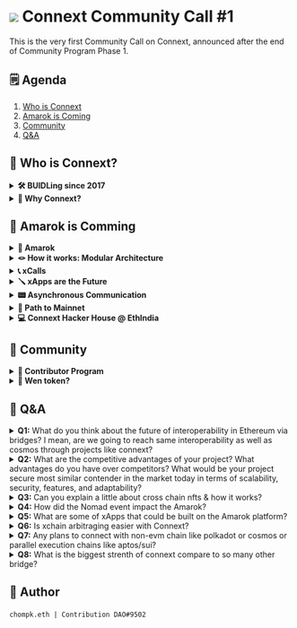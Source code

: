<h1> <img src="https://connextscan.io/favicon.png" style="width: 40px"> Connext Community Call #1 </h1>

This is the very first Community Call on Connext, announced after the end of Community Program Phase 1.

## 🗒 Agenda
1. [Who is Connext](#🔎-who-is-connext)
2. [Amarok is Coming](#🐺-amarok-is-comming)
3. [Community](#🎏-community)
4. [Q&A](#qa)

## 🔎 Who is Connext?

<details><summary> <b>🛠 BUIDLing since 2017</b> </summary>

> _this session was moderated by [Arjun](https://twitter.com/arjunbhuptani)_

<p align="center"><img src="img/buidling-since-2017.png" width="500"></p>

#### 2017
Connext team have jumped into the blockchain space and have been BUIDLing since 2017. "We built Connext because we want to bring blockchains to the broader comsumer public. This is something that people hadn't even begun to think about. The ETH price was around 20-30 USD at the time", said Arjun. This is the question that leads to the thesis of **blockchain scalability**.

#### 2018
With the goal of solving **blockchain scalability**, the team became one of the first L2 R&D Team. Arjun and the team have built the first layer-2 on Ethereum, which was the [State Channel Networks](https://ethereum.org/en/developers/docs/scaling/state-channels/) designed for payments. Later, the team have worked with other L2 teams such as OmiseGO team, Matic team.

#### 2020
In 2020, the community the market started to realized that Roll-ups were going to be the future of scalability. At this point, Connext team saw that communication between  is necessary and have built a very first Arbitrum-Optimism bridge called [Spacefold](https://github.com/connext/spacefold) as a POC. This is the very first trust-minimized cross-chain bridge for rollups.

By the end of 2020, the team have built the early implementation of scalability solution targeted for payment that can do cross-chain transfer called [Vector](https://github.com/connext/vector). The team have worked with many projects in the ecosystem. Around this time, the team have been collaborating with [1Hive](https://1hive.org/) have built a POC bridge that later become **xpollinate** (The old name of Connext Bridge, read more [here](https://blog.connext.network/xpollinate-is-now-connext-bridge-d294baea94c2)).

#### 2021
Later in 2021, the team were able to ship NXTP, which is a more stable implementation of the network. At that time, the NXTP is quite unstable, most assumption on liveliness of routers, stability, etc. are incorrect. This cause the team to take more that a year for the upcoming upgrade to the network. This new updates will solve the existed issues, and even improve the stability as well as allows generalized communication among chains.

#### 2022
That update is the Amarok upgrade 🐺

</details>

<details id="why-connext"><summary> <b>🤔 Why Connext?</b> </summary>

> _this session was moderated by [Arjun](https://twitter.com/arjunbhuptani)_

There're key principles that Connext helped shape how Connext is. The very first key principle in designing Connext Network was the **Security**

> 🔒 Security

The team focus on the security as the first priority and have been doing this for 5 years of building Connext.

One of the key realization is that the Web3 space move very quickly that it's not a good idea to bet on any single structure of security model. Thus, this lead us to the second and third principle which are **Modularity**, **Extensibility**, and **Future-Proof**

> 🧩 Modularity<br>
🔌 Extensibility<br>
📡 Future-Proof

_Modularity_ allows the design of infrastrusture to composed of different module that is easy to plug-in and plug-out. This allows the network to be able to adapt with the new technology and robust to changes.

_Composability_ is the key principle that make Connext easily integrated with different blockchains with minimal effort. The future of Connext is to build a xApps that would live on multiple chains. The concept of how users acknowledge which chains they're on would be removed.

The last key value of Connext is the **Ease of Implementation**

> 🌈 Ease of Implementation

The _Ease of Implementation_ for Connext allows the experience of building on Connext seamless.

</details>

## 🐺 Amarok is Comming

<details><summary> <b>🐺 Amarok</b> </summary>

> This session was moderated by [Layne](https://twitter.com/laynehaber)

In the upcoming Amarok upgrade, there's going to be several new features listed below:
- **🖱 1 click UX** - The current version required user to sign before releasing tokens. This is worse in term of UX. Amarok upgrade remove this procedure.
- **⛲️ Better Liquidity** - Currently, Connext routers provides LP on two chain side, this requires routers to always rebalance an asset when the demand is high on one specific chains.
- **🤑 Cheaper & Faster txs** - The Amarok upgrade allows the cross-chain transaction to be initialized on source chain and complete on destination chain. This simplies the process and make cross-chain transaction faster and cheaper.
- **🤖 Arbitrary Message Passing** - This is not available in NXTPv0 as the information can assign a financial values. With Amarok, people can build apps that can communicate with arbitrary message.

</details>

<details><summary> <b>🪢 How it works: Modular Architecture</b> </summary>

> This session was moderated by [Layne](https://twitter.com/laynehaber)

Arjun have mentioned about modular architecture in [`🤔 Why Connext?`](#why-connext) section. Connext abstract cross-chain communication into different module as seen in figure below.

<p align="center"><img src="img/modular-architecture.png" width="500"></p>

- `Transport Layer` - Defines how to get data from chain A to B. Connext use a messaging system that use the default rollup bridges in a [hub and spoke model](https://0xpostman.medium.com/honk-if-you-like-hub-spoke-7b55cba84c0d) to pass a data through from origin chain, to hub, to the destination spoke.
- `Verification Layer` - Evalate the veracity of the message from chain A to B. By default, Connext will use Optimistic Bridge. With the modular design, the verification layer can be changed depending on the path. For example, if we bridge Ethereum to IBC, the first leg would use Optimistic Bridge as a verification layer while on Cosmos use IBC verification.
- `Execution Layer` - This layer packs messages and defines how the message will be put into the transport and verification layer.
- `Liquidity Layer` - Providing a easy-to-use interface for developers and managing asset complexity. This allow users to receive the token that is mainly used on the destination chain apart from the minted asset (e.g. USDC instead of anyUSDC or nextUSDC). This is the layer that user interacted with.

When we put the transaction lifecycle together, we get the following picture:

<p align="center"><img src="img/txn-flow.png" width="500"></p>

Let's look at the Polygon<>Optimism bridge transaction. 
1. User send DAI to the liquidity layer via `xcall` function.
2. DAI is then swap to NextDAI and burn.
3. The message was sent to the Optimism AMB directly to contract on Ethereum. The messages from all of the connected Spokes then push them back out to the destination chain.
4. Optimism AMB push the message to the Optimism chain, ready to be executed.
5. NextDAI was minted on the Optimism and swapped back to DAI for user on Optimism.

No matter what ecosystem users are in, the user experience remains the same. For example, we use AMB on the rollups within Ethereum. But if we change the ecosystem to Cosmos, then we use IBC instead. Similarily, on Polkadot will use XCMP. This is the benefits of using a modular architecture as we can plug-in components in and out to support different communication channel on different chains.

</details>

<details><summary> <b>📞 xCalls</b> </summary>

> _this session was moderated by [Rahul](https://twitter.com/rhlsthrm)_

What Connext wanted to do is to build a infrasturcture for people to make use of it instead of building a UI application. The only thing that developer have to learn to connect their apps is a function call `xcall`. 

<p align="center"><img src="img/xcall.png" width="500"></p>

This `xcall` is very similar to solidity native function `call`. The difference is that `xcall` was designed to do the cross-chain transaction via Connext. The process can be simplifies as shown in the figure above.
- xApp (cross-chain Apps) called `xcall` into Connext.
- Connext takes care of bridging, AMBs, routing, etc. and call some function on some chain.
- Get the data back to xApp in a form of callback.

</details>

<details><summary> <b>🪛 xApps are the Future</b> </summary>

> _this session was moderated by [Rahul](https://twitter.com/rhlsthrm)_

What can be made possible with **xApps**?

- **💰 xchain DeFI**
    - Most DeFI protocols are already go multichain. However, Connext think that the fact that users need to change the chains in order to interact with the chain normally is not a good UX. 
    - The application itself should handle all this steps by themselve. Connext allow the apps to abstract this concept out and make this possible.
    - Severa xchain DeFi includes 
        - **xchain DEX**: Any chain to any chain swap (e.g. LiFinance).
        - **xchain Lending**: Deposit on chain A, borrow on chain B.
        - **xchain Yield Aggregator**: Rebalance vault accross different chains, easily chasing for yields.

- **🎨 xchain NFTs**
    - Developer can use Connext to held NFT escrow on one chain and mint NFT on any other chain.
    - Cross-chain NFT can be used for many purposes
        - New mints on L2, move to L1 for security
        - Provide NFT as collateral on demand
        - etc.

- **🪜 xchain Infra**
    - Most tools can be expand to cross-chain with Connext. Several use cases includes:
        - xchain DAO Tooling for governance & more
        - xchain oracles
        - xchain tools: wallets, identity systems, ...

</details>

<details><summary> <b>📟 Asynchronous Communication</b> </summary>

> _this session was moderated by [Rahul](https://twitter.com/rhlsthrm)_

How does communication works in the cross-chain world?

Generally, when users interacted with internet, the communication is asynchronous. For example, when accessing any website, the user is connected to the server some where and return the data at some point.

<p align="center"><img src="img/internet.png" width="400"></p>

On the blockchain, this is very different. Let's say you are using Metamask, you send the transaction on the blockchain, you know if the transaction works right away. If the transaction doesn't work, it reverts automatically. This is a synchronous communiucation where every communication is either passed or failed prior execution.

Unlike asynchronous communication, if something doesn't behave properly, it needs to be handle via callback on the other places.

<p align="center"><img src="img/synchronous.png" width="400"></p>

Basically, what Connext is doing is we alluded to the callback pattern at the start.. We provide a way to have asynchronous communication on Solidity and within the smart contract.

With Connext, developers can send message on origin chain. Then Connext will give the ability to execute something on the other chains before sending the data back so that callbacks can be handled.

<p align="center"><img src="img/connext-async.png" width="400"></p>

The current reason why adoption of the cross-chain app is slow because of the complexity of the interfaces and asynchronous communication pattern. Connext try to solve this problem by using a simplify `xcall` function, and the callback handling method for async communication.

</details>

<details><summary> <b>🎯 Path to Mainnet</b> </summary>

> _this session was moderated by [Alex]()_

<p align="center"><img src="img/roadmap.png"></p>

- _Early August_: Refactoring to Hub-and-Spoke model discussed earlier
- **Currently** (19/10/2022): The team is really close to launch the mainnet.
- _Late October_: Closed Alpha, a close launch for internal only. This is to test on the partner devs and security of the protocol
- _November_: Public Beta, the mainnet launch. The team is expected to launch the Amarok on around mid November.

On the **Beta Launch**, Connext will these chains as a starting point support:
- Ethereum
- Optimism
- Polygon
- Gnosis
- Arbitrum
- BNB Chain (BSC)
- zkSync (TBD)

The network will support main stablecoins such as USDC. **There are a lot of chains/assets in the list that we will integrate in the future**.

Connext is also looking forward to other opportunities such as:
- xApp partnerships
- Chain/ecosystem and asset expansions
- Ensbling mass adoption of a multichain future

</details>

<details><summary> <b>💻 Connext Hacker House @ EthIndia</b> </summary>

> _this session was moderated by [Matthew]()_

Connext will attend EthIndia and host Connext Hacker House in that event.

<p align="center"><img src="img/hacker-house.png"></p>

Apply the hackathon [here](https://connext.network/hackerhouse) now! (Application Deadline 28th October).

</details>

## 🎏 Community

<details><summary> <b>🪪 Contributor Program</b> </summary>

> _this session was moderated by [Arjun](https://twitter.com/arjunbhuptani)_

<p align="center"><img src="img/contributor-program.png" width="400"></p>

Contributor program is the program to incentivize community to build Connext in a different way. For example building infrastructure, running testnet routers, creating a marketing content, and so on. The Phase 1 of the community program ended a while ago and have the final results available. The results will be announced at around next week after the team finish developing the discord bot.

### 🗓 What about Phase 2? 

The team have underestimate the amount of participants significantly. This cause the team to have more submission than expected, and the submission were checked individually by the moderators.

Therefore, the team is looking at the problem from Phase 1 and make sure that these problems won't persist on Phase 2.


### 🏛 The Connext DAO
One of the key idea of the contributor is to distribute the token to the contributors. The goal toward this is to seating the initial community that will become the part of the DAO in the early stages.

</details>

<details><summary> <b>🔫 Wen token?</b> </summary>

> _this session was moderated by [Arjun](https://twitter.com/arjunbhuptani)_

The team announced the Amarok upgrade at around March-April 2022. One of the big thing was that the team needs to rearchitect the way system work. Additionally, Connext is also working with Nomad for this upcoming update.

The team underestimate how long coordination between two teams are, and decided to do contributor program in parallel to the new architecture implementation. "I think this is a mistake", said Arjun in the community call. "I'll be completely honest, like we shouldn't have parallel the process. I think that was something that in hindsight, I'm realizing as a lean young organization, it's a bad idea to do multiple things in parallel."

So what's up with the token? Currently, Amarok is in the tail end of being completed. The process was unfortunately delayed due to the [Nomad hack incident](https://techcrunch.com/2022/08/02/nomad-chaotic-exploit-crypto/), and rethink the strategy around messaging system while get audited from scratch.

Beyond that, the token launch itself is going to be stalled for now regarding to the reason mentioned above. The token launch will be focused once the Amarok upgrade is delivered and stable.

###  📜 Philosophy of Connext's DAO
The philosophy of Connext is quite different from other protocol's DAO. The team believe that Connext is a public infrastructure, unlike other protocols that see the network as a company. Connext goal is to build an ecosystem, not the organization. The team want Connext to be built like the internet where people are contributing together to the public infrastructure.

</details>

## 📌 Q&A

<details><summary> <b>Q1:</b> What do you think about the future of interoperability in Ethereum via bridges? I mean, are we going to reach same interoperability as well as cosmos through projects like connext? </summary>

Yes. It's not just going to be Connext. Currently, Cosmos is improving as well as Celestia on modular blockchains. In the future, there will be a bunch of different chains that connected through IBC with shared security and shared data availability. 

Cosmos is heading in the direction where they got interoperable ecosystem figured out and currently working on shared security. This is opposed to what Ethereum is doing where the chain started with shared security.

Arjun thinks that many rollups is currently going in the same direction where they are building infrastructure for a specific rollups. Polygon is building data availability layer, StarkNet is, and others are building their own data availability layer. Eventually, all Ecosystem will have a bunch of rollups that communicating with one another through their own data availability or across data availability layer.

Layne also stated that there's going to be a big difference in how homogeneous it is for the interoperability experience in Ethereum. This is because Ethereum have a lot of companies working on the ecosystem side, so there's no unified framework that we can use for all of the protocols. From the ground up, it's gonna be more heterogeneous.

The end users won't be able to experience all these infrasturcture thing. 

</details>

<details><summary> <b>Q2:</b> What are the competitive advantages of your project? What advantages do you have over competitors? What would be your project secure most similar contender in the market today in terms of scalability, security, features, and adaptability? </summary>

The core set of values that the project tries to align with such as trust-minimization and security. This is important because segment of users and developers care about this a lot, and that segment is growing rapidly. 

The other is the community driven aspect that the team want to build the public ecosystem. The goal of Connext is not to become centralized enterprise organization. 

The last thing is the culture, the thing that drives a lot of people to be a part of ecosystem.

</details>

<details><summary> <b>Q3:</b> Can you explain a little about cross chain nfts & how it works?  </summary>

Cross-chain NFTs used the lock-mint method, just like tokens. The difference is that you don't need liquidity pools around that. What is important for cross-chain NFT is that the marketplace should acknowledge the cross-chain NFT on the different chain as well.

</details>

<details><summary> <b>Q4:</b> How did the Nomad event impact the Amarok? </summary>

Connext have a long-standing relationship with Nomad. Connext was building on Nomad as their user by building liquidity infrastructure on top of Nomad.

The way that the incident affected Connext a d other folks in the ecosystem are the router operators that hold Nomad assets that aren't backed by anything. The fortunate thing is that nothing associated with direct cooperation with Nomad wasn't live on Mainnet. 

Connext was giving users the Nomad Asset on the chains where Nomad Asset were the default asset as Nomad was the canonical bridge on those chains. Thus, if you're bridging to EVMOS separately, you would have a risk exposure.

This is the unfortunate nature of composability as what you're building on top of something, you're assuming the security of that layer. For example, if somethings horrible happened to DAI and it depegged, most of the application in the space is also expose to the risk.

The main way that Nomad incident affected us is the upgrade itself. The main change that has happened after the Nomad hack is that we have built our own. Unerlies Connext leveraging other systems for messaging. The same interface was kept as well as optimistic verification that Nomad proposes. Apart from that, Connext also leveraging existing bridges as much as possible.

</details> 

<details><summary> <b>Q5:</b> What are some of xApps that could be built on the Amarok platform? </summary>

Basically anything that is in DeFi right now can be transition over, as well as other application that are cross-chain native. One cool thing that people can do is to link different storage mechanism like [Arewave](https://www.arweave.org/) to make an interoperability with decentralized storage.

The main idea why Arjun is interested in interoperability space is the whole idea of decentralized world computer. This is what Ethereum vision originally, but it didn't ended up what was planned as it was too expensive. Connext enables contracts to interoperate with Arweave through Connext for storage, or even to Golem for computation/GPU Usage. With all these component, it's like [Von Neumann](https://en.wikipedia.org/wiki/Von_Neumann_architecture) computer.

This is super power as this allows users to do interesting thing. For example having a wikipedia run on Arbitrum, and using Arweave as a storage. Or even a machine learning model like DALL-E, Midjourney running on chain.

Although cross-chain DeFi, NFTs are amazing, the idea of world computer would be an entire new use cases that hasn't been possible before.

</details>

<details><summary> <b>Q6:</b> Is xchain arbitraging easier with Connext? </summary>

Cross-chain arbitraging can be difficult. The cross-chain platform make cross-chain arbitraging easier but not faster. The core problem with cross-chain arbitraging is that you're going to competing with people who already have funds on that chain. 

Rahul has also talked with other arbitragers on-chain and they're saying that it's not worth it to compete with people who already got funds on every chain.

</details>

<details><summary> <b>Q7:</b> Any plans to connect with non-evm chain like polkadot or cosmos or parallel execution chains like aptos/sui? </summary>

Yes, Connext is having plans to integrate with other non-EVM chains as well. The team started with EVM chains because the team have not built an expertise on non-EVM chains.

However, Connext is reaching out to other team externally to integrate non-EVM chains to Connext. The only step required is to port Connext EVM contract that is written in Solidity to other language that non-EVM chains suppport.

</details>

<details><summary> <b>Q8:</b> What is the biggest strenth of connext compare to so many other bridge? </summary>

The biggest strenth is where competitive advantage is. In this space, any competitive innovation can be forked and created elsewhere. However, the team is really good at adapting to new ecosystem, the team aren't attached to any idea and are open to changes.

The competitive advantage for Connext is not to win by UI, but it's about building something that help other people succeed, and make other infrastructure project succeed while building community around that. This is what make us stronger than others.

</details>

## 🌊 Author
`chompk.eth | Contribution DAO#9502`